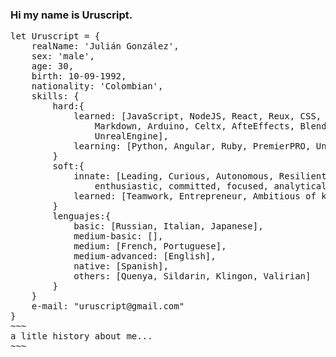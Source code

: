 ### Hi my name is Uruscript.
<pre>
let Uruscript = {
    realName: 'Julián González',
    sex: 'male',
    age: 30,
    birth: 10-09-1992,
    nationality: 'Colombian',
    skills: {
        hard:{
            learned: [JavaScript, NodeJS, React, Reux, CSS, HTML, Postgres,
                Markdown, Arduino, Celtx, AfteEffects, Blender, Photoshop,
                UnrealEngine],
            learning: [Python, Angular, Ruby, PremierPRO, Unity]
        }
        soft:{
            innate: [Leading, Curious, Autonomous, Resilient, Creative,
                enthusiastic, committed, focused, analytical],
            learned: [Teamwork, Entrepreneur, Ambitious of knowledge]
        }
        lenguajes:{
            basic: [Russian, Italian, Japanese],
            medium-basic: [],
            medium: [French, Portuguese],
            medium-advanced: [English],
            native: [Spanish],
            others: [Quenya, Sildarin, Klingon, Valirian]
        }
    }
    e-mail: "uruscript@gmail.com"
}
~~~
a litle history about me...
~~~

<!--
**Uruscript/Uruscript** is a ✨ _special_ ✨ repository because its `README.md` (this file) appears on your GitHub profile.

Here are some ideas to get you started:

- 🔭 I’m currently working on ...
- 🌱 I’m currently learning ...
- 👯 I’m looking to collaborate on ...
- 🤔 I’m looking for help with ...
- 💬 Ask me about ...
- 📫 How to reach me: ...
- 😄 Pronouns: ...
- ⚡ Fun fact: ...
-->
